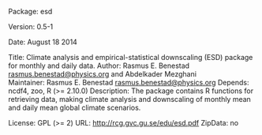 Package: esd

Version: 0.5-1

Date: August 18 2014

Title: Climate analysis and empirical-statistical downscaling (ESD) package for monthly and daily data.
Author: Rasmus E. Benestad <rasmus.benestad@physics.org> and Abdelkader Mezghani  
Maintainer: Rasmus E. Benestad <rasmus.benestad@physics.org>
Depends: ncdf4, zoo, R (>= 2.10.0)
Description: The package contains R functions for retrieving data, making climate analysis and downscaling of monthly mean and daily mean global climate scenarios. 

License: GPL (>= 2)
URL: http://rcg.gvc.gu.se/edu/esd.pdf
ZipData: no 

